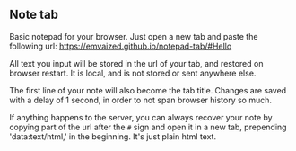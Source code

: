 ## Note tab

Basic notepad for your browser. 
Just open a new tab and paste the following url: https://emvaized.github.io/notepad-tab/#Hello

All text you input will be stored in the url of your tab, and restored on browser restart. It is local, and is not stored or sent anywhere else.

The first line of your note will also become the tab title. Changes are saved with a delay of 1 second, in order to not span browser history so much.

If anything happens to the server, you can always recover your note by copying part of the url after the `#` sign and open it in a new tab, prepending 'data:text/html,' in the beginning. It's just plain html text.